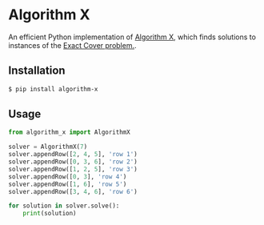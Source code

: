 
# Algorithm X

An efficient Python implementation of [Algorithm
X](https://arxiv.org/abs/cs/0011047), which finds solutions to instances of the
[Exact Cover problem.](https://en.wikipedia.org/wiki/Exact_cover).

## Installation

```bash
$ pip install algorithm-x
```

## Usage

```python
from algorithm_x import AlgorithmX

solver = AlgorithmX(7)
solver.appendRow([2, 4, 5], 'row 1')
solver.appendRow([0, 3, 6], 'row 2')
solver.appendRow([1, 2, 5], 'row 3')
solver.appendRow([0, 3], 'row 4')
solver.appendRow([1, 6], 'row 5')
solver.appendRow([3, 4, 6], 'row 6')

for solution in solver.solve():
    print(solution)
```

